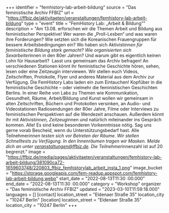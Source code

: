 +++
identifier = "femhistory-lab-arbeit-bildung"
source = "Das feministische Archiv FFBIZ"
url = "https://ffbiz.de/aktivitaeten/veranstaltungen/femhistory-lab-arbeit-bildung"
type = "event"
title = "FemHistory Lab: „Arbeit & Bildung“"
description = "Am 13.08. erforschen wir die Themen Arbeit und Bildung aus feministischer Perspektive!
Wer waren die „Proll-Lesben“ und was waren ihre Forderungen? Wie setzten sich die Koreanischen Frauengruppen für bessere Arbeitsbedingungen ein? Wo haben sich Aktivist*innen für feministische Bildung stark gemacht? Wie organisierten sich Sexarbeiter*innen in den 80er Jahren? Und warum gibt es eigentlich keinen Lohn für Hausarbeit? 
Lasst uns gemeinsam das Archiv befragen! An verschiedenen Stationen könnt ihr feministische Geschichte hören, sehen, lesen oder eine Zeitzeugin interviewen. Wir stellen euch Videos, Zeitschriften, Protokolle, Flyer und anderes Material aus dem Archiv zur Verfügung.
Die FemHistory Labs laden ein zum Eintauchen! Kopfüber in die feministische Geschichte – oder vielmehr die feministischen Geschichten Berlins. In einer Reihe von Labs zu Themen wie Kommunikation, Gesundheit, Räume, Arbeit/Bildung und Kunst wollen wir gemeinsam in alten Zeitschriften, Büchern und Protokollen versinken, an Audio- und Videostationen Radiosendungen der 80er Jahre, Filme oder Interviews zu feministischen Perspektiven auf die Wendezeit anschauen. Außerdem könnt ihr mit Aktivist*innen, Zeitzeug*innen und natürlich miteinander ins Gespräch kommen.
Alle! Es sind keine besonderen Vorkenntnisse nötig. Sag uns gerne vorab Bescheid, wenn du Unterstützungsbedarf hast.
Alle Teilnehmer*innen testen sich vor Betreten der Räume. Wir stellen Schnelltests zu Verfügung. In den Innenräumen tragen wir Masken.
Melde dich an unter veranstaltungen@ffbiz.de. Die Teilnehmer*innenzahl ist auf 20 begrenzt."
image = "https://ffbiz.de/media/pages/aktivitaeten/veranstaltungen/femhistory-lab-arbeit-bildung/381090ca72-1659603748/220803_ffbiz_femhistorylab_arbeit_insta_1.png"
image_bucket = "https://storage.googleapis.com/fem-readup.appspot.com/femhistory-lab-arbeit-bildung.webp"
start_date = "2022-08-13T11:30 :00.000"
end_date = "2022-08-13T11:30 :00.000"
category = "Workshop"
organizer = "Das feministische Archiv FFBIZ"
updated = "2023-03-10T11:59:18.000"
languages = []
[contact]
location_street = "Eldenaer Straße 35"
location_city = "10247 Berlin"
[location]
location_street = "Eldenaer Straße 35"
location_city = "10247 Berlin"
+++